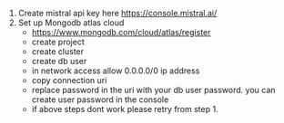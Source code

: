 1. Create mistral api key here https://console.mistral.ai/
2. Set up Mongodb atlas cloud
   - https://www.mongodb.com/cloud/atlas/register
   - create project
   - create cluster
   - create db user
   - in network access allow 0.0.0.0/0 ip address
   - copy connection uri
   - replace password in the uri with your db user password. you can create user password in the console
   - if above steps dont work please retry from step 1.
